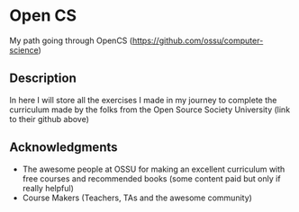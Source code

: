 # Open CS

My path going through OpenCS (https://github.com/ossu/computer-science)

## Description

In here I will store all the exercises I made in my journey to complete the curriculum made by the folks from the Open Source Society University (link to their github above)

## Acknowledgments

* The awesome people at OSSU for making an excellent curriculum with free courses and recommended books (some content paid but only if really helpful)
* Course Makers (Teachers, TAs and the awesome community)
